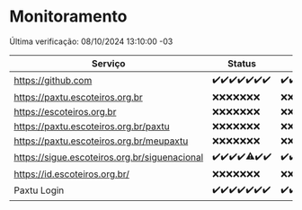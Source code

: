 # Monitoramento

Última verificação: 08/10/2024 13:10:00 -03

|Serviço|Status|Últimas 24h|
|---|---|---|
|https://github.com|<span title="2024-10-01: OK=23">✔️</span><span title="2024-10-02: OK=23">✔️</span><span title="2024-10-03: OK=23">✔️</span><span title="2024-10-04: OK=23">✔️</span><span title="2024-10-05: OK=23">✔️</span><span title="2024-10-06: OK=23">✔️</span><span title="2024-10-07: OK=16">✔️</span>|<span title="07/10/2024 14:07:00 -03 : 200">✔️</span><span title="07/10/2024 15:11:00 -03 : 200">✔️</span><span title="07/10/2024 16:06:00 -03 : 200">✔️</span><span title="07/10/2024 17:08:00 -03 : 200">✔️</span><span title="07/10/2024 18:07:00 -03 : 200">✔️</span><span title="07/10/2024 19:08:00 -03 : 200">✔️</span><span title="07/10/2024 20:07:00 -03 : 200">✔️</span><span title="07/10/2024 21:39:00 -03 : 200">✔️</span><span title="07/10/2024 23:13:00 -03 : 200">✔️</span><span title="08/10/2024 00:16:00 -03 : 200">✔️</span><span title="08/10/2024 01:10:00 -03 : 200">✔️</span><span title="08/10/2024 02:08:00 -03 : 200">✔️</span><span title="08/10/2024 03:12:00 -03 : 200">✔️</span><span title="08/10/2024 04:08:00 -03 : 200">✔️</span><span title="08/10/2024 05:11:00 -03 : 200">✔️</span><span title="08/10/2024 06:08:00 -03 : 200">✔️</span><span title="08/10/2024 07:08:00 -03 : 200">✔️</span><span title="08/10/2024 08:07:00 -03 : 200">✔️</span><span title="08/10/2024 09:15:00 -03 : 200">✔️</span><span title="08/10/2024 10:16:00 -03 : 200">✔️</span><span title="08/10/2024 11:09:00 -03 : 200">✔️</span><span title="08/10/2024 12:08:00 -03 : 200">✔️</span><span title="08/10/2024 13:10:00 -03 : 200">✔️</span>|
|https://paxtu.escoteiros.org.br|<span title="2024-10-01: Falhas=23">❌</span><span title="2024-10-02: Falhas=23">❌</span><span title="2024-10-03: Falhas=23">❌</span><span title="2024-10-04: Falhas=23">❌</span><span title="2024-10-05: Falhas=23">❌</span><span title="2024-10-06: Falhas=23">❌</span><span title="2024-10-07: Falhas=16">❌</span>|<span title="07/10/2024 14:07:00 -03 : 403">❌</span><span title="07/10/2024 15:11:00 -03 : 403">❌</span><span title="07/10/2024 16:06:00 -03 : 403">❌</span><span title="07/10/2024 17:08:00 -03 : 403">❌</span><span title="07/10/2024 18:07:00 -03 : 403">❌</span><span title="07/10/2024 19:08:00 -03 : 403">❌</span><span title="07/10/2024 20:07:00 -03 : 403">❌</span><span title="07/10/2024 21:39:00 -03 : 403">❌</span><span title="07/10/2024 23:13:00 -03 : 403">❌</span><span title="08/10/2024 00:16:00 -03 : 403">❌</span><span title="08/10/2024 01:10:00 -03 : 403">❌</span><span title="08/10/2024 02:08:00 -03 : 403">❌</span><span title="08/10/2024 03:12:00 -03 : 403">❌</span><span title="08/10/2024 04:08:00 -03 : 403">❌</span><span title="08/10/2024 05:11:00 -03 : 403">❌</span><span title="08/10/2024 06:08:00 -03 : 403">❌</span><span title="08/10/2024 07:08:00 -03 : 403">❌</span><span title="08/10/2024 08:07:00 -03 : 403">❌</span><span title="08/10/2024 09:15:00 -03 : 403">❌</span><span title="08/10/2024 10:16:00 -03 : 403">❌</span><span title="08/10/2024 11:09:00 -03 : 403">❌</span><span title="08/10/2024 12:08:00 -03 : 403">❌</span><span title="08/10/2024 13:10:00 -03 : 403">❌</span>|
|https://escoteiros.org.br|<span title="2024-10-01: Falhas=23">❌</span><span title="2024-10-02: Falhas=23">❌</span><span title="2024-10-03: Falhas=23">❌</span><span title="2024-10-04: Falhas=23">❌</span><span title="2024-10-05: Falhas=23">❌</span><span title="2024-10-06: Falhas=23">❌</span><span title="2024-10-07: Falhas=16">❌</span>|<span title="07/10/2024 14:07:00 -03 : 403">❌</span><span title="07/10/2024 15:11:00 -03 : 403">❌</span><span title="07/10/2024 16:06:00 -03 : 403">❌</span><span title="07/10/2024 17:08:00 -03 : 403">❌</span><span title="07/10/2024 18:07:00 -03 : 403">❌</span><span title="07/10/2024 19:08:00 -03 : 403">❌</span><span title="07/10/2024 20:07:00 -03 : 403">❌</span><span title="07/10/2024 21:39:00 -03 : 403">❌</span><span title="07/10/2024 23:13:00 -03 : 403">❌</span><span title="08/10/2024 00:16:00 -03 : 403">❌</span><span title="08/10/2024 01:10:00 -03 : 403">❌</span><span title="08/10/2024 02:08:00 -03 : 403">❌</span><span title="08/10/2024 03:12:00 -03 : 403">❌</span><span title="08/10/2024 04:08:00 -03 : 403">❌</span><span title="08/10/2024 05:11:00 -03 : 403">❌</span><span title="08/10/2024 06:08:00 -03 : 403">❌</span><span title="08/10/2024 07:08:00 -03 : 403">❌</span><span title="08/10/2024 08:07:00 -03 : 403">❌</span><span title="08/10/2024 09:15:00 -03 : 403">❌</span><span title="08/10/2024 10:16:00 -03 : 403">❌</span><span title="08/10/2024 11:09:00 -03 : 403">❌</span><span title="08/10/2024 12:08:00 -03 : 403">❌</span><span title="08/10/2024 13:10:00 -03 : 403">❌</span>|
|https://paxtu.escoteiros.org.br/paxtu|<span title="2024-10-01: Falhas=23">❌</span><span title="2024-10-02: Falhas=23">❌</span><span title="2024-10-03: Falhas=23">❌</span><span title="2024-10-04: Falhas=23">❌</span><span title="2024-10-05: Falhas=23">❌</span><span title="2024-10-06: Falhas=23">❌</span><span title="2024-10-07: Falhas=16">❌</span>|<span title="07/10/2024 14:07:00 -03 : 403">❌</span><span title="07/10/2024 15:11:00 -03 : 403">❌</span><span title="07/10/2024 16:06:00 -03 : 403">❌</span><span title="07/10/2024 17:08:00 -03 : 403">❌</span><span title="07/10/2024 18:07:00 -03 : 403">❌</span><span title="07/10/2024 19:08:00 -03 : 403">❌</span><span title="07/10/2024 20:07:00 -03 : 403">❌</span><span title="07/10/2024 21:39:00 -03 : 403">❌</span><span title="07/10/2024 23:13:00 -03 : 403">❌</span><span title="08/10/2024 00:16:00 -03 : 403">❌</span><span title="08/10/2024 01:10:00 -03 : 403">❌</span><span title="08/10/2024 02:08:00 -03 : 403">❌</span><span title="08/10/2024 03:12:00 -03 : 403">❌</span><span title="08/10/2024 04:08:00 -03 : 403">❌</span><span title="08/10/2024 05:12:00 -03 : 403">❌</span><span title="08/10/2024 06:08:00 -03 : 403">❌</span><span title="08/10/2024 07:08:00 -03 : 403">❌</span><span title="08/10/2024 08:07:00 -03 : 403">❌</span><span title="08/10/2024 09:15:00 -03 : 403">❌</span><span title="08/10/2024 10:16:00 -03 : 403">❌</span><span title="08/10/2024 11:09:00 -03 : 403">❌</span><span title="08/10/2024 12:08:00 -03 : 403">❌</span><span title="08/10/2024 13:10:00 -03 : 403">❌</span>|
|https://paxtu.escoteiros.org.br/meupaxtu|<span title="2024-10-01: Falhas=23">❌</span><span title="2024-10-02: Falhas=23">❌</span><span title="2024-10-03: Falhas=23">❌</span><span title="2024-10-04: Falhas=23">❌</span><span title="2024-10-05: Falhas=23">❌</span><span title="2024-10-06: Falhas=23">❌</span><span title="2024-10-07: Falhas=16">❌</span>|<span title="07/10/2024 14:07:00 -03 : 403">❌</span><span title="07/10/2024 15:11:00 -03 : 403">❌</span><span title="07/10/2024 16:06:00 -03 : 403">❌</span><span title="07/10/2024 17:08:00 -03 : 403">❌</span><span title="07/10/2024 18:07:00 -03 : 403">❌</span><span title="07/10/2024 19:08:00 -03 : 403">❌</span><span title="07/10/2024 20:07:00 -03 : 403">❌</span><span title="07/10/2024 21:39:00 -03 : 403">❌</span><span title="07/10/2024 23:13:00 -03 : 403">❌</span><span title="08/10/2024 00:16:00 -03 : 403">❌</span><span title="08/10/2024 01:10:00 -03 : 403">❌</span><span title="08/10/2024 02:08:00 -03 : 403">❌</span><span title="08/10/2024 03:12:00 -03 : 403">❌</span><span title="08/10/2024 04:08:00 -03 : 403">❌</span><span title="08/10/2024 05:12:00 -03 : 403">❌</span><span title="08/10/2024 06:08:00 -03 : 403">❌</span><span title="08/10/2024 07:08:00 -03 : 403">❌</span><span title="08/10/2024 08:07:00 -03 : 403">❌</span><span title="08/10/2024 09:15:00 -03 : 403">❌</span><span title="08/10/2024 10:16:00 -03 : 403">❌</span><span title="08/10/2024 11:09:00 -03 : 403">❌</span><span title="08/10/2024 12:08:00 -03 : 403">❌</span><span title="08/10/2024 13:10:00 -03 : 403">❌</span>|
|https://sigue.escoteiros.org.br/siguenacional|<span title="2024-10-01: OK=23">✔️</span><span title="2024-10-02: OK=23">✔️</span><span title="2024-10-03: OK=23">✔️</span><span title="2024-10-04: OK=23">✔️</span><span title="2024-10-05: OK=22, Falhas=1">⚠️</span><span title="2024-10-06: OK=23">✔️</span><span title="2024-10-07: OK=16">✔️</span>|<span title="07/10/2024 14:07:00 -03 : 200">✔️</span><span title="07/10/2024 15:11:00 -03 : 200">✔️</span><span title="07/10/2024 16:06:00 -03 : 200">✔️</span><span title="07/10/2024 17:08:00 -03 : 200">✔️</span><span title="07/10/2024 18:07:00 -03 : 200">✔️</span><span title="07/10/2024 19:08:00 -03 : 200">✔️</span><span title="07/10/2024 20:07:00 -03 : 200">✔️</span><span title="07/10/2024 21:39:00 -03 : 200">✔️</span><span title="07/10/2024 23:13:00 -03 : 200">✔️</span><span title="08/10/2024 00:16:00 -03 : 200">✔️</span><span title="08/10/2024 01:10:00 -03 : 200">✔️</span><span title="08/10/2024 02:08:00 -03 : 200">✔️</span><span title="08/10/2024 03:12:00 -03 : 200">✔️</span><span title="08/10/2024 04:08:00 -03 : 200">✔️</span><span title="08/10/2024 05:12:00 -03 : 200">✔️</span><span title="08/10/2024 06:08:00 -03 : 200">✔️</span><span title="08/10/2024 07:08:00 -03 : 200">✔️</span><span title="08/10/2024 08:07:00 -03 : 200">✔️</span><span title="08/10/2024 09:15:00 -03 : 200">✔️</span><span title="08/10/2024 10:16:00 -03 : 0">❌</span><span title="08/10/2024 11:09:00 -03 : 200">✔️</span><span title="08/10/2024 12:08:00 -03 : 200">✔️</span><span title="08/10/2024 13:10:00 -03 : 200">✔️</span>|
|https://id.escoteiros.org.br/|<span title="2024-10-01: Falhas=23">❌</span><span title="2024-10-02: Falhas=23">❌</span><span title="2024-10-03: Falhas=23">❌</span><span title="2024-10-04: Falhas=23">❌</span><span title="2024-10-05: Falhas=23">❌</span><span title="2024-10-06: Falhas=23">❌</span><span title="2024-10-07: Falhas=16">❌</span>|<span title="07/10/2024 14:07:00 -03 : 403">❌</span><span title="07/10/2024 15:11:00 -03 : 403">❌</span><span title="07/10/2024 16:06:00 -03 : 403">❌</span><span title="07/10/2024 17:08:00 -03 : 403">❌</span><span title="07/10/2024 18:07:00 -03 : 403">❌</span><span title="07/10/2024 19:08:00 -03 : 403">❌</span><span title="07/10/2024 20:07:00 -03 : 403">❌</span><span title="07/10/2024 21:39:00 -03 : 403">❌</span><span title="07/10/2024 23:13:00 -03 : 403">❌</span><span title="08/10/2024 00:16:00 -03 : 403">❌</span><span title="08/10/2024 01:10:00 -03 : 403">❌</span><span title="08/10/2024 02:08:00 -03 : 403">❌</span><span title="08/10/2024 03:12:00 -03 : 403">❌</span><span title="08/10/2024 04:08:00 -03 : 403">❌</span><span title="08/10/2024 05:12:00 -03 : 403">❌</span><span title="08/10/2024 06:08:00 -03 : 403">❌</span><span title="08/10/2024 07:08:00 -03 : 403">❌</span><span title="08/10/2024 08:07:00 -03 : 403">❌</span><span title="08/10/2024 09:15:00 -03 : 403">❌</span><span title="08/10/2024 10:16:00 -03 : 403">❌</span><span title="08/10/2024 11:09:00 -03 : 403">❌</span><span title="08/10/2024 12:08:00 -03 : 403">❌</span><span title="08/10/2024 13:10:00 -03 : 403">❌</span>|
|Paxtu Login|<span title="2024-10-01: OK=23">✔️</span><span title="2024-10-02: OK=23">✔️</span><span title="2024-10-03: OK=23">✔️</span><span title="2024-10-04: OK=23">✔️</span><span title="2024-10-05: OK=23">✔️</span><span title="2024-10-06: OK=23">✔️</span><span title="2024-10-07: OK=16">✔️</span>|<span title="07/10/2024 14:07:00 -03 : 200">✔️</span><span title="07/10/2024 15:11:00 -03 : 200">✔️</span><span title="07/10/2024 16:06:00 -03 : 200">✔️</span><span title="07/10/2024 17:08:00 -03 : 200">✔️</span><span title="07/10/2024 18:07:00 -03 : 200">✔️</span><span title="07/10/2024 19:08:00 -03 : 200">✔️</span><span title="07/10/2024 20:07:00 -03 : 200">✔️</span><span title="07/10/2024 21:39:00 -03 : 200">✔️</span><span title="07/10/2024 23:13:00 -03 : 200">✔️</span><span title="08/10/2024 00:16:00 -03 : 200">✔️</span><span title="08/10/2024 01:10:00 -03 : 200">✔️</span><span title="08/10/2024 02:08:00 -03 : 200">✔️</span><span title="08/10/2024 03:12:00 -03 : 200">✔️</span><span title="08/10/2024 04:08:00 -03 : 200">✔️</span><span title="08/10/2024 05:12:00 -03 : 200">✔️</span><span title="08/10/2024 06:08:00 -03 : 200">✔️</span><span title="08/10/2024 07:08:00 -03 : 530">❌</span><span title="08/10/2024 08:07:00 -03 : 200">✔️</span><span title="08/10/2024 09:15:00 -03 : 200">✔️</span><span title="08/10/2024 10:16:00 -03 : 200">✔️</span><span title="08/10/2024 11:09:00 -03 : 200">✔️</span><span title="08/10/2024 12:08:00 -03 : 200">✔️</span><span title="08/10/2024 13:10:00 -03 : 200">✔️</span>|
